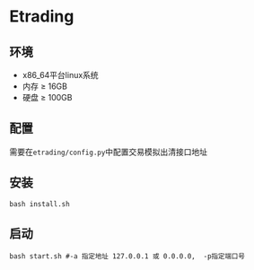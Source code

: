# Etrading

## 环境

- x86_64平台linux系统
- 内存 ≥ 16GB
- 硬盘 ≥ 100GB

## 配置

需要在`etrading/config.py`中配置交易模拟出清接口地址

## 安装

```shell
bash install.sh
```

## 启动

```shell
bash start.sh #-a 指定地址 127.0.0.1 或 0.0.0.0,  -p指定端口号
```